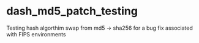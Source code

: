 # dash_md5_patch_testing
Testing hash algorthim swap from md5 -> sha256 for a bug fix associated with FIPS environments

